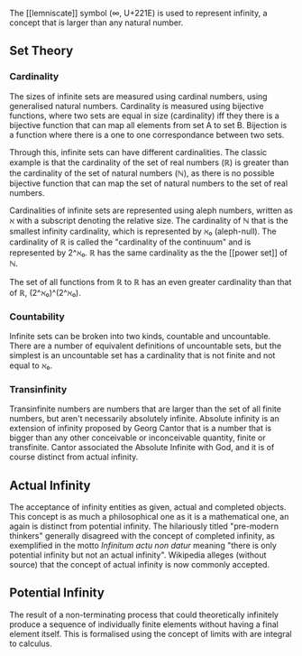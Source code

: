 The [[lemniscate]] symbol (∞, U+221E) is used to represent infinity, a concept that is larger than any natural number.

## Set Theory

### Cardinality

The sizes of infinite sets are measured using cardinal numbers, using generalised natural numbers. Cardinality is measured using bijective functions, where two sets are equal in size (cardinality) iff they there is a bijective function that can map all elements from set A to set B. Bijection is  a function where there is a one to one correspondance between two sets.

Through this, infinite sets can have different cardinalities.  The classic example is that the cardinality of the set of real numbers (ℝ) is greater than the cardinality of the set of natural numbers (ℕ), as there is no possible bijective function that can map the set of natural numbers to the set of  real numbers.

Cardinalities of infinite sets are represented using aleph numbers, written as ℵ with a subscript denoting the relative size. The cardinality of ℕ that is the smallest infinity cardinality, which is represented by ℵ₀ (aleph-null). The cardinality of ℝ is called the "cardinality of the continuum" and is represented by 2^ℵ₀.  ℝ has the same cardinality as the the [[power set]] of ℕ.

The set of all functions from ℝ to ℝ has an even greater cardinality than that of ℝ,  (2^ℵ₀)^(2^ℵ₀).

### Countability

Infinite sets can be broken into two kinds, countable and uncountable.  There are a number of equivalent definitions of uncountable sets, but the simplest is an uncountable set has a cardinality that is not finite and not equal to ℵ₀.

### Transinfinity

Transinfinite numbers are numbers that are larger than the set of all finite numbers, but aren't necessarily absolutely infinite. Absolute infinity is an extension of infinity proposed by Georg Cantor that is a number that is bigger than any other conceivable or inconceivable quantity, finite or transfinite. Cantor associated the Absolute Infinite with God, and it is of course distinct from actual infinity.

## Actual Infinity

The acceptance of infinity entities as given, actual and completed objects.
This concept is as much a philosophical one as it is a mathematical one, an again is distinct from potential infinity.  The hilariously titled "pre-modern thinkers" generally disagreed with the concept of completed infinity, as exemplified in the motto *Infinitum actu non datur* meaning "there is only potential infinity but not an actual infinity". Wikipedia alleges (without source) that the concept of actual infinity is now commonly accepted.

## Potential Infinity

The result of a non-terminating process that could theoretically infinitely produce a sequence of individually finite elements without having a final element itself. This is formalised using the concept of limits with are integral to calculus.